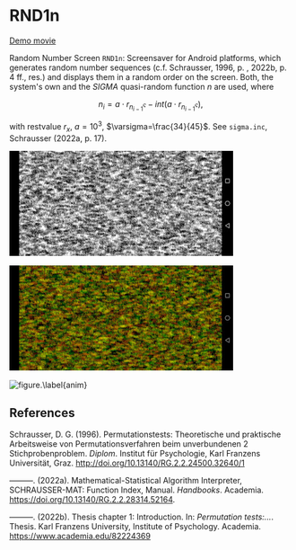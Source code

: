 # RND1n
[Demo movie](https://m.youtube.com/watch?v=0J0xG1YMkxs&t=20s)

Random Number Screen `RND1n`: Screensaver for Android platforms, which generates random number sequences (c.f. Schrausser, 1996, p. , 2022b, p. 4 ff., res.) and displays them in a random order on the screen. Both, the system's own and the *SIGMA* quasi-random function $n$ are used, where

$$n_i=a⋅r_{n_{i-1}^\varsigma}-int(a⋅r_{n_{i-1}^\varsigma}),$$

with restvalue $r_x$, $a=10^3$, $\varsigma=\frac{34}{45}$.
See `sigma.inc`, Schrausser (2022a, p. 17).

![figure.\label{pic3}](pic3.jpg)

![figure.\label{pic4}](pic4.jpg)

![figure.\label{anim}](anim01.gif)

## References

Schrausser, D. G. (1996). Permutationstests: Theoretische und praktische Arbeitsweise von Permutationsverfahren beim unverbundenen 2 Stichprobenproblem. *Diplom*. Institut für Psychologie, Karl Franzens Universität, Graz. http://doi.org/10.13140/RG.2.2.24500.32640/1

———. (2022a). Mathematical-Statistical Algorithm Interpreter,
SCHRAUSSER-MAT: Function Index, Manual. *Handbooks*. Academia.
https://doi.org/10.13140/RG.2.2.28314.52164.

———. (2022b). Thesis chapter 1: Introduction. In: *Permutation tests:...*. Thesis. Karl Franzens University, Institute of Psychology. Academia. https://www.academia.edu/82224369
